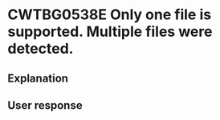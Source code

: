 # CWTBG0538E Only one file is supported. Multiple files were detected.

## Explanation

## User response